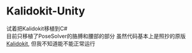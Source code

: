 # Kalidokit-Unity

试着把Kalidokit移植到C#  
目前只移植了PoseSolver的胳膊和腰部的部分
虽然代码基本上是照抄的原版[Kalidokit](https://github.com/yeemachine/kalidokit), 但我不知道能不能正常运行  
